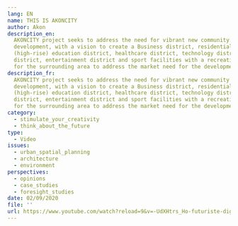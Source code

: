 ```yaml
---
lang: EN
name: THIS IS AKONCITY
author: Akon
description_en:
  AKONCITY project seeks to address the need for vibrant new community
  development, with a vision to create a Business district, residential districts
  (high-rise) education district, healthcare district, technology district, Media
  district, entertainment district and sport facilities with a recreational enclave
  for the surrounding area to address the market need for the development in Senegal.
description_fr:
  AKONCITY project seeks to address the need for vibrant new community
  development, with a vision to create a Business district, residential districts
  (high-rise) education district, healthcare district, technology district, Media
  district, entertainment district and sport facilities with a recreational enclave
  for the surrounding area to address the market need for the development in Senegal.
category:
  - stimulate_your_creativity
  - think_about_the_future
type:
  - Video
issues:
  - urban_spatial_planning
  - architecture
  - environment
perspectives:
  - opinions
  - case_studies
  - foresight_studies
date: 02/09/2020
file: ''
url: https://www.youtube.com/watch?reload=9&v=-UdXHtrs_Ho-futuriste-digne-wakanda%2C10508.html+%28video%29&feature=youtu.be
---
```

